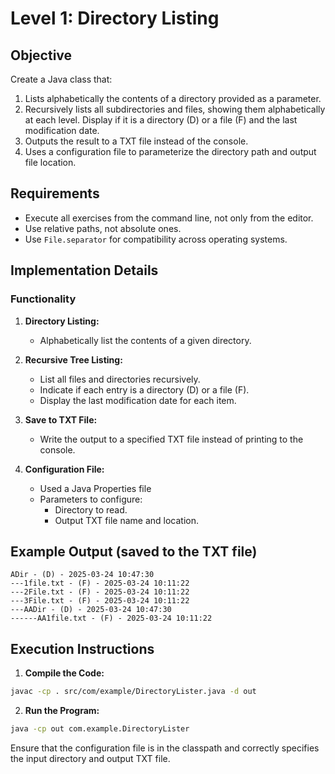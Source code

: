 # Level 1: Directory Listing

## Objective
Create a Java class that:

1. Lists alphabetically the contents of a directory provided as a parameter.
2. Recursively lists all subdirectories and files, showing them alphabetically at each level. Display if it is a directory (D) or a file (F) and the last modification date.
3. Outputs the result to a TXT file instead of the console.
4. Uses a configuration file to parameterize the directory path and output file location.

## Requirements
- Execute all exercises from the command line, not only from the editor.
- Use relative paths, not absolute ones.
- Use `File.separator` for compatibility across operating systems.

## Implementation Details

### Functionality
1. **Directory Listing:**
   - Alphabetically list the contents of a given directory.

2. **Recursive Tree Listing:**
   - List all files and directories recursively.
   - Indicate if each entry is a directory (D) or a file (F).
   - Display the last modification date for each item.

3. **Save to TXT File:**
   - Write the output to a specified TXT file instead of printing to the console.

4. **Configuration File:**
   - Used a Java Properties file
   - Parameters to configure:
     - Directory to read.
     - Output TXT file name and location.

## Example Output (saved to the TXT file)
```
ADir - (D) - 2025-03-24 10:47:30
---1file.txt - (F) - 2025-03-24 10:11:22
---2File.txt - (F) - 2025-03-24 10:11:22
---3File.txt - (F) - 2025-03-24 10:11:22
---AADir - (D) - 2025-03-24 10:47:30
------AA1file.txt - (F) - 2025-03-24 10:11:22
```

## Execution Instructions
1. **Compile the Code:**

```bash
javac -cp . src/com/example/DirectoryLister.java -d out
```

2. **Run the Program:**

```bash
java -cp out com.example.DirectoryLister
```

Ensure that the configuration file is in the classpath and correctly specifies the input directory and output TXT file.

